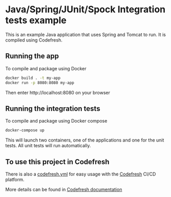 # Java/Spring/JUnit/Spock Integration tests example

This is an example Java application that uses Spring and Tomcat to run.
It is compiled using Codefresh.

## Running the app

To compile and package using Docker 

```bash
docker build . -t my-app
docker run -p 8080:8080 my-app
```

Then enter http://localhost:8080 on your browser

## Running the integration tests

To compile and package using Docker compose

```bash
docker-compose up
```

This will launch two containers, one of the applications and one for the unit tests. All unit tests will run automatically.

## To use this project in Codefresh

There is also a [codefresh.yml](codefresh.yml) for easy usage with the [Codefresh](codefresh.io) CI/CD platform.

More details can be found in [Codefresh documentation](https://codefresh.io/docs/docs/yaml-examples/examples/run-integration-tests/)

